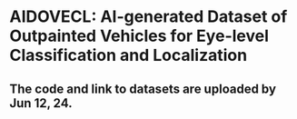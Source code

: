 # AIDOVECL: AI-generated Dataset of Outpainted Vehicles for Eye-level Classification and Localization
## The code and link to datasets are uploaded by Jun 12, 24.
